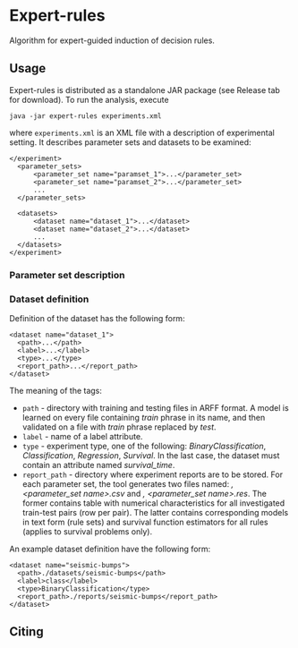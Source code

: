 # Expert-rules
Algorithm for expert-guided induction of decision rules.

## Usage
Expert-rules is distributed as a standalone JAR package (see Release tab for download). To run the analysis, execute
```
java -jar expert-rules experiments.xml
```
where `experiments.xml` is an XML file with a description of experimental setting. It describes parameter sets and datasets to be examined: 
```
</experiment>
  <parameter_sets>
      <parameter_set name="paramset_1">...</parameter_set>
      <parameter_set name="paramset_2">...</parameter_set>
      ...
  </parameter_sets>

  <datasets>
      <dataset name="dataset_1">...</dataset>
      <dataset name="dataset_2">...</dataset>
      ...
  </datasets>
</experiment>
```
### Parameter set description

### Dataset definition

Definition of the dataset has the following form:

```
<dataset name="dataset_1">
  <path>...</path>
  <label>...</label>
  <type>...</type>
  <report_path>...</report_path>
</dataset>
```

The meaning of the tags:
 * `path` - directory with training and testing files in ARFF format. A model is learned on every file containing *train* phrase in its name, and then validated on a file with *train* phrase replaced by *test*. 
 * `label` - name of a label attribute.
 * `type` - experiment type, one of the following: *BinaryClassification*, *Classification*, *Regression*, *Survival*. In the last case, the dataset must contain an attribute named *survival_time*. 
 * `report_path` - directory where experiment reports are to be stored. For each parameter set, the tool generates two files named: *<dataset name>, <parameter_set name>.csv* and *<dataset name>, <parameter_set name>.res*. The former contains table with numerical characteristics for all investigated train-test pairs (row per pair). The latter contains corresponding models in text form (rule sets) and survival function estimators for all rules (applies to survival problems only).
 
An example dataset definition have the following form:
```
<dataset name="seismic-bumps">
  <path>./datasets/seismic-bumps</path>
  <label>class</label>
  <type>BinaryClassification</type>
  <report_path>./reports/seismic-bumps</report_path>
</dataset>
```


## Citing
